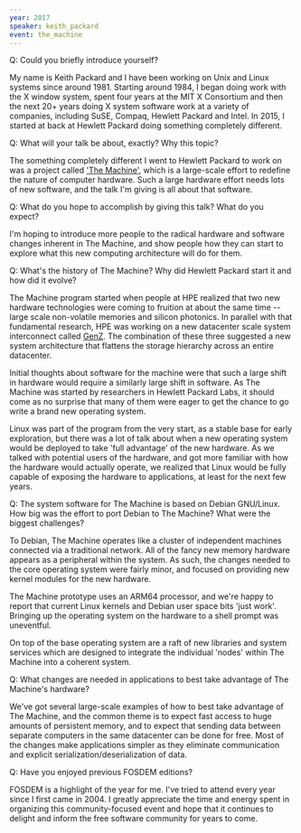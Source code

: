 ```yaml
---
year: 2017
speaker: keith_packard 
event: the_machine
---
```


Q: Could you briefly introduce yourself?

My name is Keith Packard and I have been working on Unix and Linux
systems since around 1981. Starting around 1984, I began doing work with
the X window system, spent four years at the MIT X Consortium and then
the next 20+ years doing X system software work at a variety of
companies, including SuSE, Compaq, Hewlett Packard and Intel. In 2015, I
started at back at Hewlett Packard doing something completely different.

Q: What will your talk be about, exactly? Why this topic?

The something completely different I went to Hewlett Packard to work on
was a project called ['The Machine'](https://www.labs.hpe.com/the-machine), which is a large-scale effort to
redefine the nature of computer hardware. Such a large hardware effort
needs lots of new software, and the talk I'm giving is all about that
software.

Q: What do you hope to accomplish by giving this talk? What do you expect?

I'm hoping to introduce more people to the radical hardware and software
changes inherent in The Machine, and show people how they can start to
explore what this new computing architecture will do for them.

Q: What's the history of The Machine? Why did Hewlett Packard start it and how did it evolve?

The Machine program started when people at HPE realized that two new
hardware technologies were coming to fruition at about the same time --
large scale non-volatile memories and silicon photonics. In parallel
with that fundamental research, HPE was working on a new datacenter
scale system interconnect called [GenZ](http://genzconsortium.org/). The combination of these three
suggested a new system architecture that flattens the storage hierarchy
across an entire datacenter.

Initial thoughts about software for the machine were that such a large
shift in hardware would require a similarly large shift in software. As
The Machine was started by researchers in Hewlett Packard Labs, it
should come as no surprise that many of them were eager to get the
chance to go write a brand new operating system.

Linux was part of the program from the very start, as a stable base for
early exploration, but there was a lot of talk about when a new
operating system would be deployed to take 'full advantage' of the new
hardware. As we talked with potential users of the hardware, and got
more familiar with how the hardware would actually operate, we realized
that Linux would be fully capable of exposing the hardware to
applications, at least for the next few years.

Q: The system software for The Machine is based on Debian GNU/Linux. How big was the effort to port Debian to The Machine? What were the biggest challenges?

To Debian, The Machine operates like a cluster of independent machines
connected via a traditional network. All of the fancy new memory
hardware appears as a peripheral within the system. As such, the changes
needed to the core operating system were fairly minor, and focused on
providing new kernel modules for the new hardware.

The Machine prototype uses an ARM64 processor, and we're happy to report
that current Linux kernels and Debian user space bits 'just
work'. Bringing up the operating system on the hardware to a shell
prompt was uneventful.

On top of the base operating system are a raft of new libraries and
system services which are designed to integrate the individual 'nodes'
within The Machine into a coherent system.

Q: What changes are needed in applications to best take advantage of The Machine's hardware?

We've got several large-scale examples of how to best take advantage of
The Machine, and the common theme is to expect fast access to huge
amounts of persistent memory, and to expect that sending data between
separate computers in the same datacenter can be done for free. Most of
the changes make applications simpler as they eliminate communication
and explicit serialization/deserialization of data.

Q: Have you enjoyed previous FOSDEM editions?

FOSDEM is a highlight of the year for me. I've tried to attend every
year since I first came in 2004. I greatly appreciate the time and energy
spent in organizing this community-focused event and hope that it
continues to delight and inform the free software community for years to
come.
